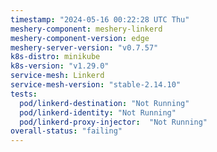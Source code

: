 ```yaml
---
timestamp: "2024-05-16 00:22:28 UTC Thu"
meshery-component: meshery-linkerd
meshery-component-version: edge
meshery-server-version: "v0.7.57"
k8s-distro: minikube
k8s-version: "v1.29.0"
service-mesh: Linkerd
service-mesh-version: "stable-2.14.10"
tests:
  pod/linkerd-destination: "Not Running"
  pod/linkerd-identity: "Not Running"
  pod/linkerd-proxy-injector:  "Not Running"
overall-status: "failing"
---
```


